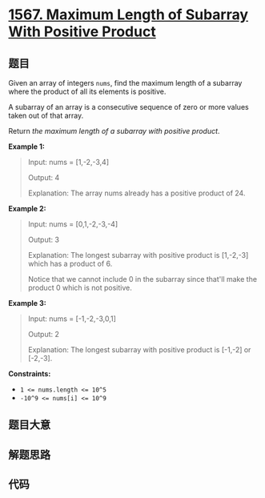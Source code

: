 # [1567. Maximum Length of Subarray With Positive Product](https://leetcode.com/problems/maximum-length-of-subarray-with-positive-product/)

## 题目

Given an array of integers `nums`, find the maximum length of a subarray where
the product of all its elements is positive.

A subarray of an array is a consecutive sequence of zero or more values taken
out of that array.

Return _the maximum length of a subarray with positive product_.

**Example 1:**

> Input: nums = [1,-2,-3,4]
>
> Output: 4
>
> Explanation: The array nums already has a positive product of 24.

**Example 2:**

> Input: nums = [0,1,-2,-3,-4]
>
> Output: 3
>
> Explanation: The longest subarray with positive product is [1,-2,-3] which has a product of 6.
>
> Notice that we cannot include 0 in the subarray since that'll make the product 0 which is not positive.

**Example 3:**

> Input: nums = [-1,-2,-3,0,1]
>
> Output: 2
>
> Explanation: The longest subarray with positive product is [-1,-2] or [-2,-3].

**Constraints:**

- `1 <= nums.length <= 10^5`
- `-10^9 <= nums[i] <= 10^9`

## 题目大意

## 解题思路

## 代码

```javascript

```
